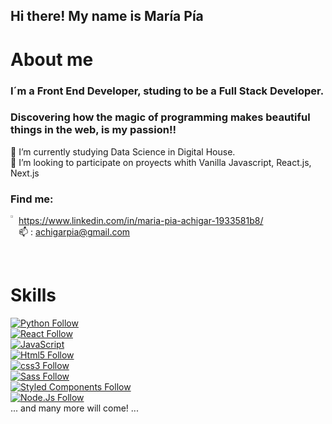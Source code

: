 ## Hi there! My name is María Pía

# About me
### I´m a Front End Developer, studing to be a Full Stack Developer.
### Discovering how the magic of programming makes beautiful things in the web, is my passion!!

🌱 I’m currently studying Data Science in Digital House.
<br>
💞️ I’m looking to participate on proyects whith Vanilla Javascript, React.js, Next.js
<br>

### Find me:


<img alt="Logo" align="left" src="https://user-images.githubusercontent.com/76546697/121098434-37e5e080-c7cc-11eb-8668-17dc3a3babae.png" width="2%" /> 

https://www.linkedin.com/in/maria-pia-achigar-1933581b8/
<br>
📫 : achigarpia@gmail.com

<br>


# Skills 
[![Python Follow](https://img.shields.io/badge/Python-004aad?style=for-the-badge&logo=python&logoColor=white&labelColor=101010)](#)
<br>
[![React Follow](https://img.shields.io/badge/React-004aad?style=for-the-badge&logo=react&logoColor=white&labelColor=101010)](#)
<br>
[![JavaScript](https://img.shields.io/badge/JavaScript-F7DF1E?style=for-the-badge&logo=javascript&logoColor=white&labelColor=101010)](#)
</br>
[![Html5 Follow](https://img.shields.io/badge/HTML5-E34F26?style=for-the-badge&logo=html5&logoColor=white&labelColor=101010)](#)
</br>
[![css3 Follow](https://img.shields.io/badge/CSS3-1572B6?style=for-the-badge&logo=css3&logoColor=white&labelColor=101010)](#)
</br>
[![Sass Follow](https://img.shields.io/badge/Sass-bf4080?style=for-the-badge&logo=bootstrap&logoColor=white&labelColor=101010)](#)
</br>
[![Styled Components Follow](https://img.shields.io/badge/StyledComponents-cd74b2?style=for-the-badge&logo=styledcomponents&logoColor=withe&labelColor=101010)](#)
<br>
[![Node.Js Follow](https://img.shields.io/badge/NODE.JS-68a063?style=for-the-badge&logo=node.js&logoColor=white&labelColor=101010)](#)
</br>
... and many more will come! ...



